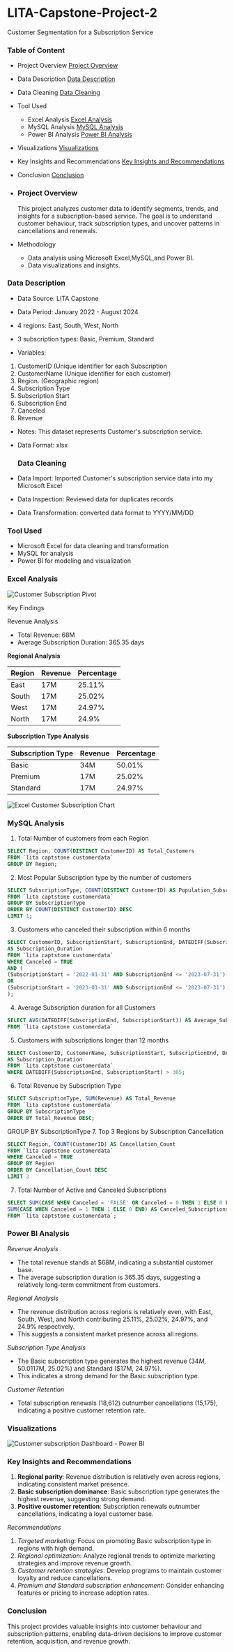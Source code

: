 # LITA-Capstone-Project-2
Customer Segmentation for a Subscription Service
### Table of Content
- Project Overview [Project Overview](#project-overview)
- Data Description [Data Description](#data-description)
- Data Cleaning [Data Cleaning](#data-cleaning)
- Tool Used
  - Excel Analysis [Excel Analysis](#excel-analysis)
  - MySQL Analysis [MySQL Analysis](#mysql-analysis)
  - Power BI Analysis [Power BI Analysis](#power-bi-analysis)
- Visualizations [Visualizations](#visualizations)
- Key Insights and Recommendations [Key Insights and Recommendations](#key-insights-and-recommendations) 
- Conclusion [Conclusion](#conclusion)

- ### Project Overview
  This project analyzes customer data to identify segments, trends, and insights for a subscription-based service. The goal is to understand customer behaviour, track subscription types, and uncover patterns in cancellations and renewals.

- Methodology
  - Data analysis using Microsoft Excel,MySQL,and Power BI.
  - Data visualizations and insights.

 ### Data Description 
 - Data Source: LITA Capstone
 - Data Period: January 2022 - August 2024
 - 4 regions: East, South, West, North
 - 3 subscription types: Basic, Premium, Standard

- Variables:
 1. CustomerID (Unique identifier for each Subscription 
 2. CustomerName (Unique identifier for each customer)
 3. Region. (Geographic region)
 4. Subscription Type 
 5. Subscription Start
 6. Subscription End
 7. Canceled 
 8. Revenue 

- Notes: This dataset represents Customer's subscription service.
- Data Format: xlsx

  ### Data Cleaning 
 - Data Import: Imported Customer's subscription service data into my Microsoft Excel
 - Data Inspection: Reviewed data for duplicates records 
 - Data Transformation: converted data format to YYYY/MM/DD

### Tool Used
- Microsoft Excel for data cleaning and transformation 
- MySQL for analysis 
- Power BI for modeling and visualization

### Excel Analysis
 
![Customer Subscription Pivot](https://github.com/user-attachments/assets/4a817064-92bb-46b6-af94-fade1d13e8d9)


Key Findings

Revenue Analysis

- Total Revenue: 68M
- Average Subscription Duration: 365.35 days

**Regional Analysis**

| Region | Revenue | Percentage |
| --- | --- | --- |
| East | 17M | 25.11% |
| South | 17M | 25.02% |
| West | 17M | 24.97% |
| North | 17M | 24.9% |

**Subscription Type Analysis**

| Subscription Type | Revenue | Percentage |
| --- | --- | --- |
| Basic | 34M | 50.01% |
| Premium | 17M | 25.02% |
| Standard | 17M | 24.97% |

![Excel Customer Subscription Chart](https://github.com/user-attachments/assets/47a3063f-97d5-42d7-a7f9-6cd4958b7d6f)


### MySQL Analysis
1. Total Number of customers from each Region

```sql
SELECT Region, COUNT(DISTINCT CustomerID) AS Total_Customers
FROM `lita captstone customerdata`
GROUP BY Region;
```

2. Most Popular Subscription type by the number of customers
   
```sql
SELECT SubscriptionType, COUNT(DISTINCT CustomerID) AS Population_Subscription
FROM `lita captstone customerdata`
GROUP BY SubscriptionType
ORDER BY COUNT(DISTINCT CustomerID) DESC 
LIMIT 1;
```

3. Customers who canceled their subscription within 6 months

```sql
SELECT CustomerID, SubscriptionStart, SubscriptionEnd, DATEDIFF(SubscriptionEnd, SubscriptionStart) 
AS Subscription_Duration 
FROM `lita captstone customerdata`
WHERE Canceled = TRUE
AND (
(SubscriptionStart = '2022-01-31' AND SubscriptionEnd <= '2023-07-31')
OR
(SubscriptionStart = '2023-01-31' AND SubscriptionEnd <= '2023-07-31')
);
```

4. Average Subscription duration for all Customers
```sql
SELECT AVG(DATEDIFF(SubscriptionEnd, SubscriptionStart)) AS Average_Subscription_Duration
FROM `lita captstone customerdata`
```
5. Customers with subscriptions longer than 12 months 

```sql
SELECT CustomerID, CustomerName, SubscriptionStart, SubscriptionEnd, DATEDIFF(SubscriptionEnd, SubscriptionStart) 
AS Subscription_Duration 
FROM `lita captstone customerdata`
WHERE DATEDIFF(SubscriptionEnd, SubscriptionStart) > 365;
```

6. Total Revenue by Subscription Type
   
```sql
SELECT SubscriptionType, SUM(Revenue) AS Total_Revenue
FROM `lita captstone customerdata`
GROUP BY SubscriptionType
ORDER BY Total_Revenue DESC;
```


GROUP BY SubscriptionType
7. Top 3 Regions by Subscription Cancellation 

```sql
SELECT Region, COUNT(CustomerID) AS Cancellation_Count
FROM `lita captstone customerdata`
WHERE Canceled = TRUE
GROUP BY Region
ORDER BY Cancellation_Count DESC
LIMIT 3
```

7. Total Number of Active and Canceled Subscriptions 

```sql
SELECT SUM(CASE WHEN Canceled = 'FALSE' OR Canceled = 0 THEN 1 ELSE 0 END) AS Active_Subscriptions,
SUM(CASE WHEN Canceled = 1 THEN 1 ELSE 0 END) AS Canceled_Subscriptions
FROM `lita captstone customerdata`; 
```

### Power BI Analysis

*Revenue Analysis*

- The total revenue stands at $68M, indicating a substantial customer base.
- The average subscription duration is 365.35 days, suggesting a relatively long-term commitment from customers.

*Regional Analysis*

- The revenue distribution across regions is relatively even, with East, South, West, and North contributing 25.11%, 25.02%, 24.97%, and 24.9% respectively.
- This suggests a consistent market presence across all regions.

*Subscription Type Analysis*

- The Basic subscription type generates the highest revenue ($34M, 50.01%), followed by Premium ($17M, 25.02%) and Standard ($17M, 24.97%).
- This indicates a strong demand for the Basic subscription type.

*Customer Retention*

- Total subscription renewals (18,612) outnumber cancellations (15,175), indicating a positive customer retention rate.

### Visualizations

![Customer subscription Dashboard - Power BI](https://github.com/user-attachments/assets/2b6d5941-2082-4bd8-930a-89c2f0eecd1e)


### Key Insights and Recommendations

1. **Regional parity**: Revenue distribution is relatively even across regions, indicating consistent market presence.
2. **Basic subscription dominance**: Basic subscription type generates the highest revenue, suggesting strong demand.
3. **Positive customer retention**: Subscription renewals outnumber cancellations, indicating a loyal customer base.

*Recommendations*

1. *Targeted marketing*: Focus on promoting Basic subscription type in regions with high demand.
2. *Regional optimization*: Analyze regional trends to optimize marketing strategies and improve revenue growth.
3. *Customer retention strategies*: Develop programs to maintain customer loyalty and reduce cancellations.
4. *Premium and Standard subscription enhancement*: Consider enhancing features or pricing to increase adoption rates.

### Conclusion
This project provides valuable insights into customer behaviour and subscription patterns, enabling data-driven decisions to improve customer retention, acquisition, and revenue growth.








